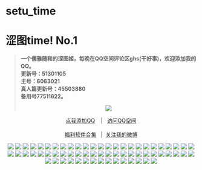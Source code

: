 # setu_time
<h1>涩图time! No.1</h1>
<blockquote>
<p><strong>一个儒雅随和的涩图姬，每晚在QQ空间评论区ghs(干好事)，欢迎添加我的QQ。</br>更新号：51301105&nbsp&nbsp</br>主号：6063021&nbsp&nbsp</br>真人篇更新号：45503880&nbsp&nbsp</br>备用号77511622。</strong></p>
<div align="center"<a href="https://sm.ms/image/PaZDhse3pEOTFX7" target="_blank"><img src="https://i.loli.net/2020/06/13/PaZDhse3pEOTFX7.gif" /></a></blockquote></div>
<div align="center"><p><a href="https://qm.qq.com/cgi-bin/qm/qr?k=VHVfncJChRrSp_NGJrlJNgYpoaZ9ukMV
" rel="nofollow">点我添加QQ</a>&nbsp&nbsp&nbsp | &nbsp&nbsp;<a href="https://mp.qzone.qq.com/u/51301105?uin=51301105&is_famous_space=1&brand_flag=0
" rel="nofollow">访问QQ空间</a><br/><br><a href="https://sharechain.qq.com/64af2d17d969dc099327f1cd8f9dbe53
">福利软件合集</a> &nbsp&nbsp|&nbsp&nbsp;<a href="https://weibo.com/u/6101833251">关注我的微博</a></p></div>
<div align="center"<a href="" target="_blank">

<img src="	https://i.pixxxels.cc/bN8TR2LT/Coser-yixiaoyangze-MISS-SPIDER-001.jpg	"/>
<img src="	https://i.pixxxels.cc/SQLLjxqz/Coser-yixiaoyangze-MISS-SPIDER-002.jpg	"/>
<img src="	https://i.pixxxels.cc/pdgQ59pK/Coser-yixiaoyangze-MISS-SPIDER-003.jpg	"/>
<img src="	https://i.pixxxels.cc/rwZNcZTn/Coser-yixiaoyangze-MISS-SPIDER-004.jpg	"/>
<img src="	https://i.pixxxels.cc/C1kGGFqX/Coser-yixiaoyangze-MISS-SPIDER-005.jpg	"/>
<img src="	https://i.pixxxels.cc/htvVC8m9/Coser-yixiaoyangze-MISS-SPIDER-006.jpg	"/>
<img src="	https://i.pixxxels.cc/J4PbcYsr/Coser-yixiaoyangze-MISS-SPIDER-007.jpg	"/>
<img src="	https://i.pixxxels.cc/cCcfzXTc/Coser-yixiaoyangze-MISS-SPIDER-008.jpg	"/>
<img src="	https://i.pixxxels.cc/BQqTFfQ7/Coser-yixiaoyangze-MISS-SPIDER-009.jpg	"/>
<img src="	https://i.pixxxels.cc/prPFKKx5/Coser-yixiaoyangze-MISS-SPIDER-010.jpg	"/>
<img src="	https://i.pixxxels.cc/288W6d2P/Coser-yixiaoyangze-MISS-SPIDER-011.jpg	"/>
<img src="	https://i.pixxxels.cc/cHR3KFqN/Coser-yixiaoyangze-MISS-SPIDER-012.jpg	"/>
<img src="	https://i.pixxxels.cc/G2K2wVw9/Coser-yixiaoyangze-MISS-SPIDER-013.jpg	"/>
<img src="	https://i.pixxxels.cc/C5KKF7S7/Coser-yixiaoyangze-MISS-SPIDER-014.jpg	"/>
<img src="	https://i.pixxxels.cc/R0chGqg7/Coser-yixiaoyangze-MISS-SPIDER-015.jpg	"/>
<img src="	https://i.pixxxels.cc/vZxcg09S/Coser-yixiaoyangze-MISS-SPIDER-016.jpg	"/>
<img src="	https://i.pixxxels.cc/MZtchMqt/Coser-yixiaoyangze-MISS-SPIDER-017.jpg	"/>
<img src="	https://i.pixxxels.cc/7YfLdKBY/Coser-yixiaoyangze-MISS-SPIDER-018.jpg	"/>
<img src="	https://i.pixxxels.cc/gcBzVvY9/Coser-yixiaoyangze-MISS-SPIDER-019.jpg	"/>
<img src="	https://i.pixxxels.cc/6529Yy38/Coser-yixiaoyangze-MISS-SPIDER-020.jpg	"/>
<img src="	https://i.pixxxels.cc/G2t0t5T4/Coser-yixiaoyangze-MISS-SPIDER-021.jpg	"/>
<img src="	https://i.pixxxels.cc/Z5zhHH2Q/Coser-yixiaoyangze-MISS-SPIDER-022.jpg	"/>
<img src="	https://i.pixxxels.cc/525WRvM2/Coser-yixiaoyangze-MISS-SPIDER-023.jpg	"/>
<img src="	https://i.pixxxels.cc/TPRvMwRq/Coser-yixiaoyangze-MISS-SPIDER-024.jpg	"/>
<img src="	https://i.pixxxels.cc/QM0GX3CL/Coser-yixiaoyangze-MISS-SPIDER-025.jpg	"/>
<img src="	https://i.pixxxels.cc/qq69X6L0/Coser-yixiaoyangze-MISS-SPIDER-026.jpg	"/>
<img src="	https://i.pixxxels.cc/dQ71SWNQ/Coser-yixiaoyangze-MISS-SPIDER-027.jpg	"/>
<img src="	https://i.pixxxels.cc/3Jmw3kHP/Coser-yixiaoyangze-MISS-SPIDER-028.jpg	"/>
<img src="	https://i.pixxxels.cc/FHhhmGpL/Coser-yixiaoyangze-MISS-SPIDER-029.jpg	"/>
<img src="	https://i.pixxxels.cc/qvQ47nDZ/Coser-yixiaoyangze-MISS-SPIDER-030.jpg	"/>
<img src="	https://i.pixxxels.cc/PxvjK7XB/Coser-yixiaoyangze-MISS-SPIDER-031.jpg	"/>
<img src="	https://i.pixxxels.cc/xTv9WBvQ/Coser-yixiaoyangze-MISS-SPIDER-032.jpg	"/>
<img src="	https://i.pixxxels.cc/kGxdPtts/Coser-yixiaoyangze-MISS-SPIDER-033.jpg	"/>
<img src="	https://i.pixxxels.cc/6QmKrKXr/Coser-yixiaoyangze-MISS-SPIDER-034.jpg	"/>
<img src="	https://i.pixxxels.cc/CLTFrwfJ/Coser-yixiaoyangze-MISS-SPIDER-035.jpg	"/>
<img src="	https://i.pixxxels.cc/5ycMrmjj/Coser-yixiaoyangze-MISS-SPIDER-036.jpg	"/>
<img src="	https://i.pixxxels.cc/pLVM3rVQ/Coser-yixiaoyangze-MISS-SPIDER-037.jpg	"/>
<img src="	https://i.pixxxels.cc/zBgsTRpN/Coser-yixiaoyangze-MISS-SPIDER-038.jpg	"/>
<img src="	https://i.pixxxels.cc/J45WTZ84/Coser-yixiaoyangze-MISS-SPIDER-039.jpg	"/>
<img src="	https://i.pixxxels.cc/7YkkMXpW/Coser-yixiaoyangze-MISS-SPIDER-040.jpg	"/>
<img src="	https://i.pixxxels.cc/PqPsr7wP/Coser-yixiaoyangze-MISS-SPIDER-041.jpg	"/>
<img src="	https://i.pixxxels.cc/1z2xgKGM/Coser-yixiaoyangze-MISS-SPIDER-042.jpg	"/>
<img src="	https://i.pixxxels.cc/rwZ3b9Pc/Coser-yixiaoyangze-MISS-SPIDER-043.jpg	"/>
<img src="	https://i.pixxxels.cc/qqcW5V9Z/Coser-yixiaoyangze-MISS-SPIDER-044.jpg	"/>
<img src="	https://i.pixxxels.cc/HkkFBN3B/Coser-yixiaoyangze-MISS-SPIDER-045.jpg	"/>
<img src="	https://i.pixxxels.cc/XvZm0yR5/Coser-yixiaoyangze-MISS-SPIDER-046.jpg	"/>
<img src="	https://i.pixxxels.cc/5N7sN2qS/Coser-yixiaoyangze-MISS-SPIDER-047.jpg	"/>
<img src="	https://i.pixxxels.cc/TYC4L9Gm/Coser-yixiaoyangze-MISS-SPIDER-048.jpg	"/>
<img src="	https://i.pixxxels.cc/HknPQysN/Coser-yixiaoyangze-MISS-SPIDER-049.jpg	"/>
<img src="	https://i.pixxxels.cc/7ZRtXZ5Z/Coser-yixiaoyangze-MISS-SPIDER-050.jpg	"/>
<img src="	https://i.pixxxels.cc/fLn2nqj4/Coser-yixiaoyangze-MISS-SPIDER-051.jpg	"/>
<img src="	https://i.pixxxels.cc/j2vZfxVK/Coser-yixiaoyangze-MISS-SPIDER-052.jpg	"/>
<img src="	https://i.pixxxels.cc/Y2X6QyGp/Coser-yixiaoyangze-MISS-SPIDER-053.jpg	"/>
<img src="	https://i.pixxxels.cc/Gm6zGgfB/Coser-yixiaoyangze-MISS-SPIDER-054.jpg	"/>
<img src="	https://i.pixxxels.cc/ZR48xGxq/Coser-yixiaoyangze-MISS-SPIDER-055.jpg	"/>
<img src="	https://i.pixxxels.cc/254dvkvJ/Coser-yixiaoyangze-MISS-SPIDER-056.jpg	"/>
<img src="	https://i.pixxxels.cc/hvGVHVwW/Coser-yixiaoyangze-MISS-SPIDER-057.jpg	"/>
<img src="	https://i.pixxxels.cc/MHr1xv2c/Coser-yixiaoyangze-MISS-SPIDER-058.jpg	"/>
<img src="	https://i.pixxxels.cc/qvK2VJmR/Coser-yixiaoyangze-MISS-SPIDER-059.jpg	"/>
<img src="	https://i.pixxxels.cc/N0wmQ3Vx/Coser-yixiaoyangze-MISS-SPIDER-060.jpg	"/>
<img src="	https://i.pixxxels.cc/59kzXYTy/Coser-yixiaoyangze-MISS-SPIDER-061.jpg	"/>
<img src="	https://i.pixxxels.cc/qRDN6SmS/Coser-yixiaoyangze-MISS-SPIDER-062.jpg	"/>
<img src="	https://i.pixxxels.cc/j5SW5thy/Coser-yixiaoyangze-MISS-SPIDER-063.jpg	"/>
<img src="	https://i.pixxxels.cc/Z5zCNrcb/Coser-yixiaoyangze-MISS-SPIDER-064.jpg	"/>
<img src="	https://i.pixxxels.cc/L8kh3nCz/Coser-yixiaoyangze-MISS-SPIDER-065.jpg	"/>

